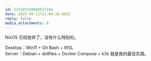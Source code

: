 ```yaml
---
id: 115185330686637194
date: 2025-09-11T11:04:24.042Z
reply: false
media_attachments: 0
---
```


<p>NixOS 已经放弃了，没有什么特别的。</p><p>Desktop：Win11 + Git Bash + WSL<br>Server：Debian + dotfiles + Docker Compose + k3s 就是我的最佳实践。</p>
